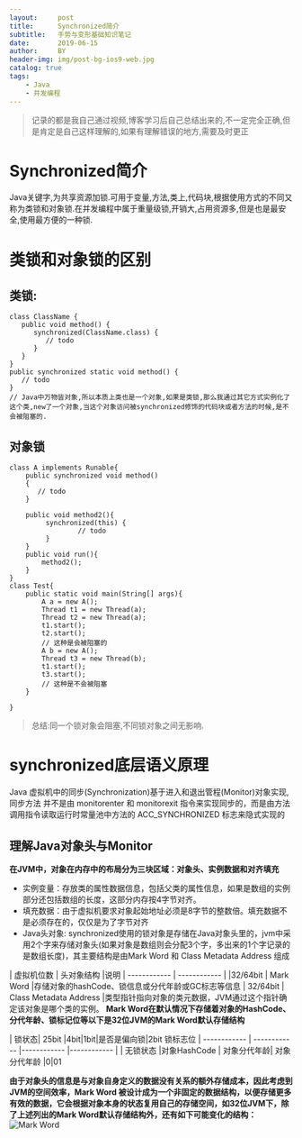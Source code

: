 ```yaml
---
layout:     post
title:      Synchronized简介
subtitle:   手势与变形基础知识笔记
date:       2019-06-15
author:     BY
header-img: img/post-bg-ios9-web.jpg
catalog: true
tags:
    - Java
    - 并发编程
---  
```


> 记录的都是我自己通过视频,博客学习后自己总结出来的,不一定完全正确,但是肯定是自己这样理解的,如果有理解错误的地方,需要及时更正  

# Synchronized简介
Java关键字,为共享资源加锁.可用于变量,方法,类上,代码块,根据使用方式的不同又称为类锁和对象锁.在并发编程中属于重量级锁,开销大,占用资源多,但是也是最安全,使用最方便的一种锁.
# 类锁和对象锁的区别
## 类锁:
```
class ClassName {
   public void method() {
      synchronized(ClassName.class) {
         // todo
      }
   }
}
public synchronized static void method() {
   // todo
}
// Java中万物皆对象,所以本质上类也是一个对象,如果是类锁,那么我通过其它方式实例化了这个类,new了一个对象,当这个对象访问被synchronized修饰的代码块或者方法的时候,是不会被阻塞的.
```
## 对象锁
```
class A implements Runable{
	public synchronized void method()
	{
	   // todo
	}

	public void method2(){
		 synchronized(this) {
				 // todo
		 }
	}
	public void run(){
		method2();
	}
}
class Test{
	public static void main(String[] args){
		A a = new A();
		Thread t1 = new Thread(a);
		Thread t2 = new Thread(a);
		t1.start();
		t2.start();
		// 这种是会被阻塞的
		A b = new A();
		Thread t3 = new Thread(b);
		t1.start();
		t3.start();
		// 这种是不会被阻塞
	}

}
```
> 总结:同一个锁对象会阻塞,不同锁对象之间无影响.

# synchronized底层语义原理
Java 虚拟机中的同步(Synchronization)基于进入和退出管程(Monitor)对象实现,同步方法 并不是由 monitorenter 和 monitorexit 指令来实现同步的，而是由方法调用指令读取运行时常量池中方法的 ACC_SYNCHRONIZED 标志来隐式实现的
## 理解Java对象头与Monitor
**在JVM中，对象在内存中的布局分为三块区域：对象头、实例数据和对齐填充**

- 实例变量：存放类的属性数据信息，包括父类的属性信息，如果是数组的实例部分还包括数组的长度，这部分内存按4字节对齐。
- 填充数据：由于虚拟机要求对象起始地址必须是8字节的整数倍。填充数据不是必须存在的，仅仅是为了字节对齐
- Java头对象: synchronized使用的锁对象是存储在Java对象头里的，jvm中采用2个字来存储对象头(如果对象是数组则会分配3个字，多出来的1个字记录的是数组长度)，其主要结构是由Mark Word 和 Class Metadata Address 组成

| 虚拟机位数  |  头对象结构 |说明
| ------------ | ------------ |
|32/64bit   |  Mark Word |存储对象的hashCode、锁信息或分代年龄或GC标志等信息
|  32/64bit | Class Metadata Address  |类型指针指向对象的类元数据，JVM通过这个指针确定该对象是哪个类的实例。
**Mark Word在默认情况下存储着对象的HashCode、分代年龄、锁标记位等以下是32位JVM的Mark Word默认存储结构**

|   锁状态| 25bit  |4bit|1bit|是否是偏向锁|2bit 锁标志位
| ------------ | ------------ |------------ |------------ |
|  无锁状态 |对象HashCode | 对象分代年龄| 对象分代年龄 |0|01

**由于对象头的信息是与对象自身定义的数据没有关系的额外存储成本，因此考虑到JVM的空间效率，Mark Word 被设计成为一个非固定的数据结构，以便存储更多有效的数据，它会根据对象本身的状态复用自己的存储空间，如32位JVM下，除了上述列出的Mark Word默认存储结构外，还有如下可能变化的结构：**
![Mark Word](https://img-blog.csdn.net/20170603172215966?watermark/2/text/aHR0cDovL2Jsb2cuY3Nkbi5uZXQvamF2YXplamlhbg==/font/5a6L5L2T/fontsize/400/fill/I0JBQkFCMA==/dissolve/70/gravity/SouthEast) 
